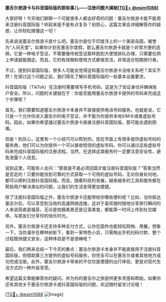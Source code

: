 **塞舌尔旅游卡与抖音国际版的那些事儿——注册问题大揭秘[[TG💪+ @esim1088](https://t.me/s/esim1088)]**

大家好呀！今天咱们聊聊一个可能很多人都会好奇的问题：塞舌尔旅游卡能不能用来注册抖音国际版？听起来是不是有点复杂？别担心，这篇文章会详细解答你的疑惑，让你轻松搞懂这一切！

先来说说塞舌尔旅游卡是什么吧。塞舌尔是位于印度洋上的一个美丽岛国，被誉为“人间天堂”。如果你计划去塞舌尔度假，那么塞舌尔旅游卡就是个非常方便的选择。它是一种电子签证，不需要像传统签证那样跑到大使馆排队办理，只需要在网上申请就能搞定。而且，它的有效期和使用方式都很灵活，非常适合短期旅行者。

不过，提到抖音国际版，很多人可能会觉得这和塞舌尔旅游卡没啥关系吧？其实不然！在探讨这个问题之前，我们得先了解抖音国际版的一些基本设置要求。

抖音国际版（TikTok）在注册时需要填写手机号码，这是为了验证身份并确保账户安全。所以，问题的关键就在于：你是否能用塞舌尔旅游卡提供的号码来完成这个步骤呢？

首先，我们需要知道塞舌尔旅游卡本身并不直接提供电话号码服务。也就是说，它只是一个允许你进入塞舌尔的电子签证，并不能为你提供本地SIM卡或者虚拟号码。因此，如果你希望通过塞舌尔旅游卡直接注册抖音国际版，那可能会遇到困难。

但是！别灰心，这里有一个小技巧可以帮到你。现在市面上有很多提供虚拟号码的服务商，他们可以为你提供一个可以接收短信的虚拟号码。你可以通过这些虚拟号码来完成抖音国际版的注册流程。当然，在选择这类服务时一定要注意安全性，避免泄露个人信息。

说到这里，可能有人会问：“那我是不是必须回国才能注册抖音国际版？”答案当然是否定的！只要你能找到可靠的方式获取一个可用的虚拟号码，无论你身处何地，都可以顺利注册抖音国际版。而且，随着科技的发展，越来越多的工具和服务都在帮助用户解决类似的问题，让我们的生活变得更加便捷。

除了注册抖音国际版之外，塞舌尔旅游卡还能带给你哪些便利呢？比如，当你抵达塞舌尔后，可以享受到当地的高速网络连接。这对于喜欢随时随地分享旅行瞬间的人来说简直是福音。无论是拍摄美景还是记录美食，都能第一时间上传到社交媒体，与朋友们分享你的快乐时光。

另外，塞舌尔旅游卡还支持多种支付方式，让你在国外也能轻松购物、用餐。想象一下，当你漫步在椰林树影下，看到一家特色小店，只需掏出手机扫码付款，整个过程既快捷又安全。这种体验是不是很棒呢？

最后，我们再来总结一下今天的重点：塞舌尔旅游卡本身并不能直接用于注册抖音国际版，但借助第三方提供的虚拟号码服务，你完全可以在塞舌尔或者其他地方成功完成注册。此外，塞舌尔旅游卡带来的不仅仅是便捷的出行体验，更是对现代生活方式的一种升级享受。

希望这篇文章能解答你的疑问，并为你的塞舌尔之旅提供更多灵感和帮助。如果你还有其他关于塞舌尔旅游卡或抖音国际版的问题，欢迎随时留言讨论哦！

[[TG💪+ @esim1088](https://t.me/s/esim1088) ![Image](https://i.postimg.cc/4NQfJmqS/Snipaste-2025-05-13-00-14-12.png)]